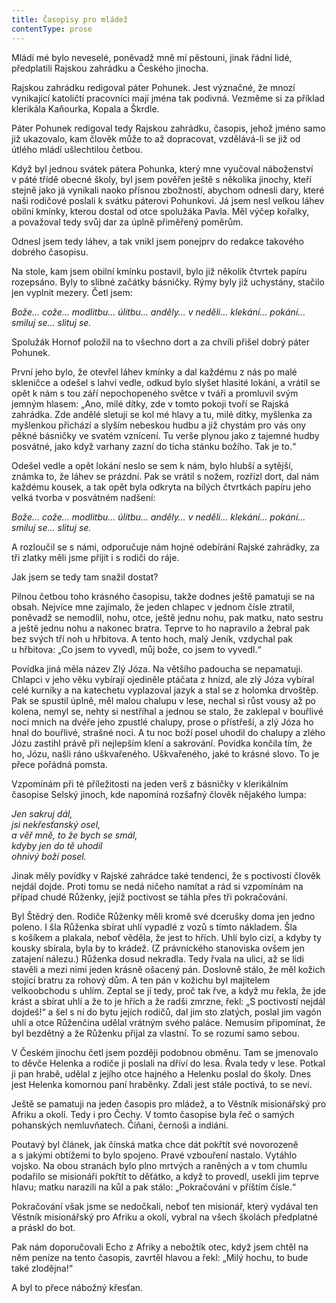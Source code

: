 ```yaml
---
title: Časopisy pro mládež
contentType: prose
---
```


<section>

Mládí mé bylo neveselé, poněvadž mně mí pěstouni, jinak řádní lidé, předplatili Rajskou zahrádku a Českého jinocha.

Rajskou zahrádku redigoval páter Pohunek. Jest význačné, že mnozí vynikající katoličtí pracovníci mají jména tak podivná. Vezměme si za příklad klerikála Kaňourka, Kopala a Škrdle.

Páter Pohunek redigoval tedy Rajskou zahrádku, časopis, jehož jméno samo již ukazovalo, kam člověk může to až dopracovat, vzdělává-li se již od útlého mládí ušlechtilou četbou.

Když byl jednou svátek pátera Pohunka, který mne vyučoval náboženství v páté třídě obecné školy, byl jsem pověřen ještě s několika jinochy, kteří stejně jako já vynikali naoko přísnou zbožností, abychom odnesli dary, které naši rodičové poslali k svátku páterovi Pohunkovi. Já jsem nesl velkou láhev obilní kmínky, kterou dostal od otce spolužáka Pavla. Měl výčep kořalky, a považoval tedy svůj dar za úplně přiměřený poměrům.

Odnesl jsem tedy láhev, a tak vnikl jsem ponejprv do redakce takového dobrého časopisu.

Na stole, kam jsem obilní kmínku postavil, bylo již několik čtvrtek papíru rozepsáno. Byly to slibné začátky básničky. Rýmy byly již uchystány, stačilo jen vyplnit mezery. Četl jsem:

_Bože… cože… modlitbu… úlitbu… anděly… v neděli… klekání… pokání… smiluj se… slituj se._

Spolužák Hornof položil na to všechno dort a za chvíli přišel dobrý páter Pohunek.

První jeho bylo, že otevřel láhev kmínky a dal každému z nás po malé skleničce a odešel s lahví vedle, odkud bylo slyšet hlasité lokání, a vrátil se opět k nám s tou září nepochopeného světce v tváři a promluvil svým jemným hlasem: „Ano, milé dítky, zde v tomto pokoji tvoří se Rajská zahrádka. Zde andělé sletují se kol mé hlavy a tu, milé dítky, myšlenka za myšlenkou přichází a slyším nebeskou hudbu a již chystám pro vás ony pěkné básničky ve svatém vznícení. Tu verše plynou jako z tajemné hudby posvátné, jako když varhany zazní do ticha stánku božího. Tak je to.“

Odešel vedle a opět lokání neslo se sem k nám, bylo hlubší a sytější, známka to, že láhev se prázdní. Pak se vrátil s nožem, rozřízl dort, dal nám každému kousek, a tak opět byla odkryta na bílých čtvrtkách papíru jeho velká tvorba v posvátném nadšení:

_Bože… cože… modlitbu… úlitbu… anděly… v neděli… klekání… pokání… smiluj se… slituj se._

A rozloučil se s námi, odporučuje nám hojné odebírání Rajské zahrádky, za tři zlatky měli jsme přijít i s rodiči do ráje.

Jak jsem se tedy tam snažil dostat?

Pilnou četbou toho krásného časopisu, takže dodnes ještě pamatuji se na obsah. Nejvíce mne zajímalo, že jeden chlapec v jednom čísle ztratil, poněvadž se nemodlil, nohu, otce, ještě jednu nohu, pak matku, nato sestru a ještě jednu nohu a nakonec bratra. Teprve to ho napravilo a žebral pak bez svých tří noh u hřbitova. A tento hoch, malý Jeník, vzdychal pak u hřbitova: „Co jsem to vyvedl, můj bože, co jsem to vyvedl.“

Povídka jiná měla název Zlý Józa. Na většího padoucha se nepamatuji. Chlapci v jeho věku vybírají ojediněle ptáčata z hnízd, ale zlý Józa vybíral celé kurníky a na katechetu vyplazoval jazyk a stal se z holomka drvoštěp. Pak se spustil úplně, měl malou chalupu v lese, nechal si růst vousy až po kolena, nemyl se, nehty si nestříhal a jednou se stalo, že zaklepal v bouřlivé noci mnich na dvéře jeho zpustlé chalupy, prose o přístřeší, a zlý Józa ho hnal do bouřlivé, strašné noci. A tu noc boží posel uhodil do chalupy a zlého Józu zastihl právě při nejlepším klení a sakrování. Povídka končila tím, že ho, Józu, našli ráno uškvařeného. Uškvařeného, jaké to krásné slovo. To je přece pořádná pomsta.

Vzpomínám při té příležitosti na jeden verš z básničky v klerikálním časopise Selský jinoch, kde napomíná rozšafný člověk nějakého lumpa:

</section>

<section>

_Jen sakruj dál,  
jsi nekřesťanský osel,  
a věř mně, to že bych se smál,  
kdyby jen do tě uhodil  
ohnivý boží posel._

</section>

<section>

Jinak měly povídky v Rajské zahrádce také tendenci, že s poctivostí člověk nejdál dojde. Proti tomu se nedá ničeho namítat a rád si vzpomínám na případ chudé Růženky, jejíž poctivost se táhla přes tři pokračování.

Byl Štědrý den. Rodiče Růženky měli kromě své dcerušky doma jen jedno poleno. I šla Růženka sbírat uhlí vypadlé z vozů s tímto nákladem. Šla s košíkem a plakala, neboť věděla, že jest to hřích. Uhlí bylo cizí, a kdyby ty kousky sbírala, byla by to krádež. (Z právnického stanoviska ovšem jen zatajení nálezu.) Růženka dosud nekradla. Tedy řvala na ulici, až se lidi stavěli a mezi nimi jeden krásně ošacený pán. Doslovně stálo, že měl kožich stojící bratru za rohový dům. A ten pán v kožichu byl majitelem velkoobchodu s uhlím. Zeptal se jí tedy, proč tak řve, a když mu řekla, že jde krást a sbírat uhlí a že to je hřích a že radši zmrzne, řekl: „S poctivostí nejdál dojdeš!“ a šel s ní do bytu jejích rodičů, dal jim sto zlatých, poslal jim vagón uhlí a otce Růženčina udělal vrátným svého paláce. Nemusím připomínat, že byl bezdětný a že Růženku přijal za vlastní. To se rozumí samo sebou.

V Českém jinochu četl jsem později podobnou obměnu. Tam se jmenovalo to děvče Helenka a rodiče ji poslali na dříví do lesa. Řvala tedy v lese. Potkal ji pan hrabě, udělal z jejího otce hajného a Helenku poslal do školy. Dnes jest Helenka komornou paní hraběnky. Zdali jest stále poctivá, to se neví.

Ještě se pamatuji na jeden časopis pro mládež, a to Věstník misio­nářský pro Afriku a okolí. Tedy i pro Čechy. V tomto časopise byla řeč o samých pohanských nemluvňatech. Číňani, černoši a indiáni.

Poutavý byl článek, jak čínská matka chce dát pokřtít své novorozeně a s jakými obtížemi to bylo spojeno. Pravé vzbouření nastalo. Vytáhlo vojsko. Na obou stranách bylo plno mrtvých a raněných a v tom chumlu podařilo se misionáři pokřtít to děťátko, a když to provedl, usekli jim teprve hlavu; matku narazili na kůl a pak stálo: „Pokračování v příštím čísle.“

Pokračování však jsme se nedočkali, neboť ten misionář, který vydával ten Věstník misionářský pro Afriku a okolí, vybral na všech školách předplatné a práskl do bot.

Pak nám doporučovali Echo z Afriky a nebožtík otec, když jsem chtěl na něm peníze na tento časopis, zavrtěl hlavou a řekl: „Milý hochu, to bude také zlodějna!“

A byl to přece nábožný křesťan.

</section>
